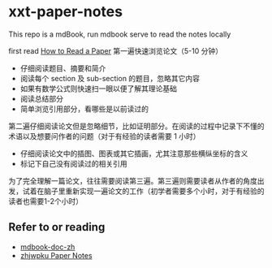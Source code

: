 # xxt-paper-notes

This repo is a mdBook, run mdbook serve to read the notes locally

first read [How to Read a Paper](https://paper-notes.zhjwpku.com/assets/pdfs/how-to-read-a-paper.pdf)
第一遍快速浏览论文（5-10 分钟）

- 仔细阅读题目、摘要和简介
- 阅读每个 section 及 sub-section 的题目，忽略其它内容
- 如果有数学公式则快速扫一眼以便了解其理论基础
- 阅读总结部分
- 简单浏览引用部分，看哪些是以前读过的

第二遍仔细阅读论文但是忽略细节，比如证明部分。在阅读的过程中记录下不懂的术语以及想要问作者的问题（对于有经验的读者需要 1 小时）

- 仔细阅读论文中的插图、图表或其它插画，尤其注意那些横纵坐标的含义
- 标记下自己没有阅读过的相关引用

为了完全理解一篇论文，往往需要阅读第三遍。第三遍则需要读者从作者的角度出发，试着在脑子里重新实现一遍论文的工作（初学者需要多个小时，对于有经验的读者也需要1-2个小时）

## Refer to or reading

- [mdbook-doc-zh](https://hellowac.github.io/mdbook-doc-zh/zh-cn/index.html)
- [zhjwpku Paper Notes](https://paper-notes.zhjwpku.com/index.html)
